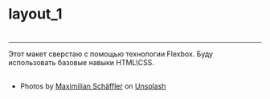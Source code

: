# layout_1
<h1></h1>
<hr>
Этот макет сверстаю с помощью технологии Flexbox.
Буду использовать базовые навыки  HTML\CSS.

<h2></h2>
<ul>
    <li>Photos by <a href = "https://unsplash.com/@maxvd">Maximilian Schäffler</a> on <a href = "https://unsplash.com">Unsplash</a></li>
</ul>